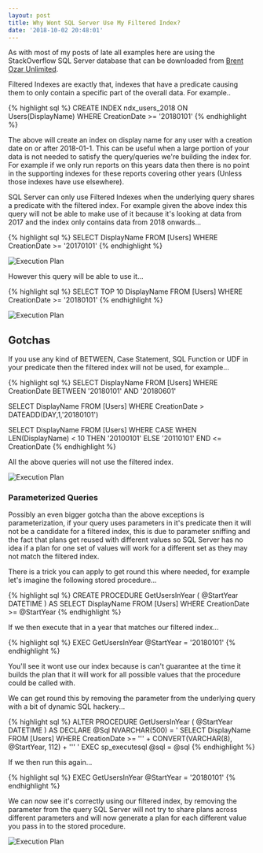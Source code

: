 ```yaml
---
layout: post
title: Why Wont SQL Server Use My Filtered Index?
date: '2018-10-02 20:48:01'
---
```

As with most of my posts of late all examples here are using the StackOverflow SQL Server database that can be downloaded from [Brent Ozar Unlimited](https://www.brentozar.com/archive/2015/10/how-to-download-the-stack-overflow-database-via-bittorrent/).

Filtered Indexes are exactly that, indexes that have a predicate causing them to only contain a specific part of the overall data. For example..

{% highlight sql %}
CREATE INDEX ndx_users_2018 ON Users(DisplayName)
WHERE CreationDate >= '20180101'
{% endhighlight %}

The above will create an index on display name for any user with a creation date on or after 2018-01-1. This can be useful when a large portion of your data is not needed to satisfy the query/queries we're building the index for. For example if we only run reports on this years data then there is no point in the supporting indexes for these reports covering other years (Unless those indexes have use elsewhere).

SQL Server can only use Filtered Indexes when the underlying query shares a predicate with the filtered index. For example given the above index this query will not be able to make use of it because it's looking at data from 2017 and the index only contains data from 2018 onwards...

{% highlight sql %}
SELECT DisplayName 
FROM [Users]
WHERE CreationDate >= '20170101'
{% endhighlight %}

![Execution Plan]({{site.url}}/content/images/2018-Filtered-Indexes/1.PNG)

However this query will be able to use it...

{% highlight sql %}
SELECT TOP 10 DisplayName 
FROM [Users]
WHERE CreationDate >= '20180101'
{% endhighlight %}

![Execution Plan]({{site.url}}/content/images/2018-Filtered-Indexes/1.PNG)

## Gotchas ##
If you use any kind of BETWEEN, Case Statement, SQL Function or UDF in your predicate then the filtered index will not be used, for example...

{% highlight sql %}
SELECT DisplayName
FROM [Users]
WHERE CreationDate BETWEEN '20180101' AND '20180601'

SELECT DisplayName 
FROM [Users] 
WHERE CreationDate > DATEADD(DAY,1,'20180101')

SELECT DisplayName
FROM [Users]
WHERE
  CASE WHEN LEN(DisplayName) < 10 THEN
    '20100101'
  ELSE '20110101'
  END <= CreationDate
{% endhighlight %}

All the above queries will not use the filtered index.

![Execution Plan]({{site.url}}/content/images/2018-Filtered-Indexes/3.PNG)

### Parameterized Queries ###
Possibly an even bigger gotcha than the above exceptions is parameterization, if your query uses parameters in it's predicate then it will not be a candidate for a filtered index, this is due to parameter sniffing and the fact that plans get reused with different values so SQL Server has no idea if a plan for one set of values will work for a different set as they may not match the filtered index.

There is a trick you can apply to get round this where needed, for example let's imagine the following stored procedure...

{% highlight sql %}
CREATE PROCEDURE GetUsersInYear
(
  @StartYear DATETIME
)
AS
SELECT 
  DisplayName
FROM
  [Users]
WHERE
  CreationDate >= @StartYear
{% endhighlight %}

If we then execute that in a year that matches our filtered index...

{% highlight sql %}
EXEC GetUsersInYear @StartYear = '20180101'
{% endhighlight %}

You'll see it wont use our index because is can't guarantee at the time it builds the plan that it will work for all possible values that the procedure could be called with.

We can get round this by removing the parameter from the underlying query with a bit of dynamic SQL hackery...

{% highlight sql %}
ALTER PROCEDURE GetUsersInYear
(
  @StartYear DATETIME
)
AS
DECLARE @Sql NVARCHAR(500) = '
SELECT 
  DisplayName
FROM
  [Users]
WHERE
  CreationDate >= ''' + CONVERT(VARCHAR(8), @StartYear, 112) + '''
'
EXEC sp_executesql @sql = @sql
{% endhighlight %}

If we then run this again...

{% highlight sql %}
EXEC GetUsersInYear @StartYear = '20180101'
{% endhighlight %}

We can now see it's correctly using our filtered index, by removing the parameter from the query SQL Server will not try to share plans across different parameters and will now generate a plan for each different value you pass in to the stored procedure.

![Execution Plan]({{site.url}}/content/images/2018-Filtered-Indexes/4.PNG)